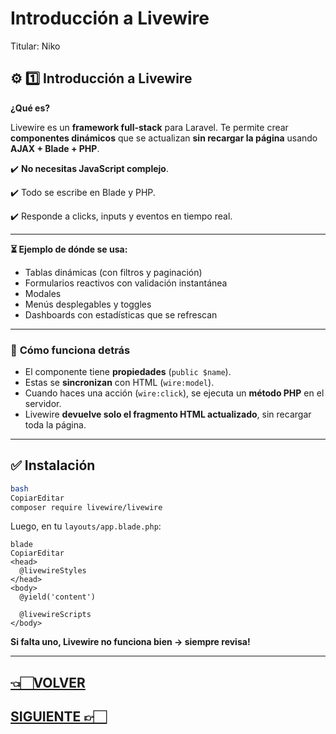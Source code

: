 # Introducción a Livewire

Titular: Niko

## ⚙️ **1️⃣ Introducción a Livewire**

**¿Qué es?**

Livewire es un **framework full-stack** para Laravel. Te permite crear **componentes dinámicos** que se actualizan **sin recargar la página** usando **AJAX + Blade + PHP**.

✔️ **No necesitas JavaScript complejo**.

✔️ Todo se escribe en Blade y PHP.

✔️ Responde a clicks, inputs y eventos en tiempo real.

---

**⏳ Ejemplo de dónde se usa:**

- Tablas dinámicas (con filtros y paginación)
- Formularios reactivos con validación instantánea
- Modales
- Menús desplegables y toggles
- Dashboards con estadísticas que se refrescan

---

### 📌 **Cómo funciona detrás**

- El componente tiene **propiedades** (`public $name`).
- Estas se **sincronizan** con HTML (`wire:model`).
- Cuando haces una acción (`wire:click`), se ejecuta un **método PHP** en el servidor.
- Livewire **devuelve solo el fragmento HTML actualizado**, sin recargar toda la página.

---

## ✅ **Instalación**

```bash
bash
CopiarEditar
composer require livewire/livewire

```

Luego, en tu `layouts/app.blade.php`:

```
blade
CopiarEditar
<head>
  @livewireStyles
</head>
<body>
  @yield('content')

  @livewireScripts
</body>

```

**Si falta uno, Livewire no funciona bien → siempre revisa!**

---

## [👈🏻VOLVER](A0.%20Laravel%20index.md)

## [SIGUIENTE 👉🏻](Crear%20componentes.md)